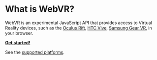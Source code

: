 <!--
title: What is WebVR?
keywords: [reference]
date_published: 2017-11-04
date_updated: 2017-11-07
-->

# What is WebVR?

WebVR is an experimental JavaScript API that provides access to Virtual Reality devices, such as the [Oculus Rift](https://www3.oculus.com/rift/), [HTC Vive](https://www.vive.com/), [Samsung Gear VR](http://www.samsung.com/global/galaxy/gear-vr/), in your browser.

**[Get started!](/getting-started)**

See the [supported platforms](/docs/supported-platforms).
